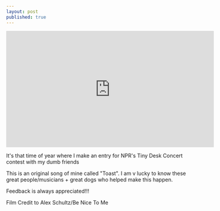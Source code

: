 ```yaml
---
layout: post
published: true
---
```


<iframe width="560" height="315" src="https://www.youtube.com/embed/hlh9YsBb_Os" frameborder="0" allowfullscreen></iframe>

It's that time of year where I make an entry for NPR's Tiny Desk Concert contest with my dumb friends

This is an original song of mine called "Toast". I am v lucky to know these great people/musicians + great dogs who helped make this happen. 

Feedback is always appreciated!!!

Film Credit to Alex Schultz/Be Nice To Me 
